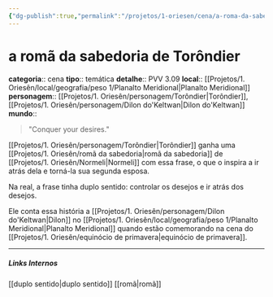 ```yaml
---
{"dg-publish":true,"permalink":"/projetos/1-oriesen/cena/a-roma-da-sabedoria-de-torondier/","dgHomeLink":true,"dgPassFrontmatter":false}
---
```



# a romã da sabedoria de Torôndier
**categoria**:: cena
**tipo**:: temática
**detalhe**:: PVV 3.09
**local**:: [[Projetos/1. Oriesên/local/geografia/peso 1/Planalto Meridional|Planalto Meridional]]
**personagem**:: [[Projetos/1. Oriesên/personagem/Torôndier|Torôndier]], [[Projetos/1. Oriesên/personagem/Dilon do'Keltwan|Dilon do'Keltwan]]
**mundo**:: 

>"Conquer your desires."

[[Projetos/1. Oriesên/personagem/Torôndier|Torôndier]] ganha uma [[Projetos/1. Oriesên/romã da sabedoria|romã da sabedoria]] de [[Projetos/1. Oriesên/Normeli|Normeli]] com essa frase, o que o inspira a ir atrás dela e torná-la sua segunda esposa.

Na real, a frase tinha duplo sentido: controlar os desejos e ir atrás dos desejos.

Ele conta essa história a [[Projetos/1. Oriesên/personagem/Dilon do'Keltwan|Dilon]] no [[Projetos/1. Oriesên/local/geografia/peso 1/Planalto Meridional|Planalto Meridional]] quando estão comemorando na cena do [[Projetos/1. Oriesên/equinócio de primavera|equinócio de primavera]].


---
##### Links Internos
[[duplo sentido|duplo sentido]]
[[romã|romã]]